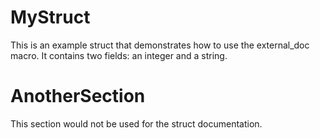 # MyStruct
This is an example struct that demonstrates how to use the external_doc macro.
It contains two fields: an integer and a string.

# AnotherSection
This section would not be used for the struct documentation. 